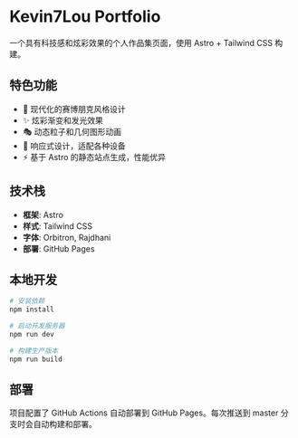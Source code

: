 # Kevin7Lou Portfolio

一个具有科技感和炫彩效果的个人作品集页面，使用 Astro + Tailwind CSS 构建。

## 特色功能

- 🚀 现代化的赛博朋克风格设计
- ✨ 炫彩渐变和发光效果
- 🎭 动态粒子和几何图形动画
- 📱 响应式设计，适配各种设备
- ⚡ 基于 Astro 的静态站点生成，性能优异

## 技术栈

- **框架**: Astro
- **样式**: Tailwind CSS
- **字体**: Orbitron, Rajdhani
- **部署**: GitHub Pages

## 本地开发

```bash
# 安装依赖
npm install

# 启动开发服务器
npm run dev

# 构建生产版本
npm run build
```

## 部署

项目配置了 GitHub Actions 自动部署到 GitHub Pages。每次推送到 master 分支时会自动构建和部署。